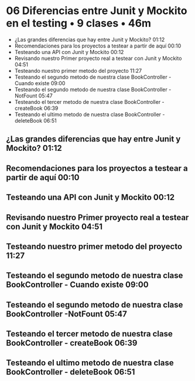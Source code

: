 # 06 Diferencias entre Junit y Mockito en el testing • 9 clases • 46m 

* ¿Las grandes diferencias que hay entre Junit y Mockito? 01:12
* Recomendaciones para los proyectos a testear a partir de aquí 00:10
* Testeando una API con Junit y Mockito 00:12
* Revisando nuestro Primer proyecto real a testear con Junit y Mockito 04:51
* Testeando nuestro primer metodo del proyecto 11:27
* Testeando el segundo metodo de nuestra clase BookController - Cuando existe 09:00
* Testeando el segundo metodo de nuestra clase BookController -NotFount 05:47
* Testeando el tercer metodo de nuestra clase BookController - createBook 06:39
* Testeando el ultimo metodo de nuestra clase BookController - deleteBook 06:51

## ¿Las grandes diferencias que hay entre Junit y Mockito? 01:12
## Recomendaciones para los proyectos a testear a partir de aquí 00:10
## Testeando una API con Junit y Mockito 00:12
## Revisando nuestro Primer proyecto real a testear con Junit y Mockito 04:51
## Testeando nuestro primer metodo del proyecto 11:27
## Testeando el segundo metodo de nuestra clase BookController - Cuando existe 09:00
## Testeando el segundo metodo de nuestra clase BookController -NotFount 05:47
## Testeando el tercer metodo de nuestra clase BookController - createBook 06:39
## Testeando el ultimo metodo de nuestra clase BookController - deleteBook 06:51
